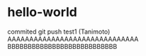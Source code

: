 # hello-world
commited
git push test1 (Tanimoto)
AAAAAAAAAAAAAAAAAAAAAAAAAAAAAA
BBBBBBBBBBBBBBBBBBBBBBBBBBB
